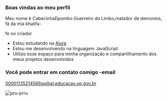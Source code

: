 ### Boas vindas ao meu perfil 

Meu nome é CabecinhaDpombo
Guerreiro do Limbo,matador de demonios, fä da mia khalifa-

fe no criador 

- Estou estudando na [Alura](https://www.alura.com.br)
- Estou me desenvolvendo na linguagem JavaScript
- Utilizo esse espaço para minha organização e compartilhamento dos meus projetos desenvolvidos

### Você pode entrar em contato comigo -email

00001135214566sp@al.educacao.sp.gov.br



![pru-prru](https://github.com/user-attachments/assets/dc78df89-e226-42c2-98cd-f30594fceaa5)
